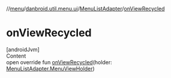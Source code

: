 //[menu](../../../index.md)/[danbroid.util.menu.ui](../index.md)/[MenuListAdapter](index.md)/[onViewRecycled](on-view-recycled.md)



# onViewRecycled  
[androidJvm]  
Content  
open override fun [onViewRecycled](on-view-recycled.md)(holder: [MenuListAdapter.MenuViewHolder](-menu-view-holder/index.md))  



